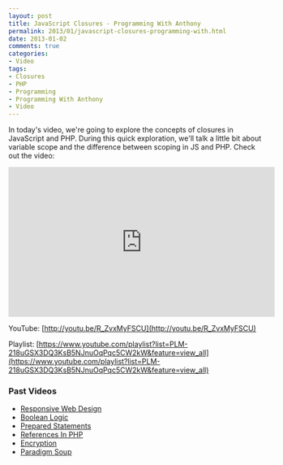 ```yaml
---
layout: post
title: JavaScript Closures - Programming With Anthony
permalink: 2013/01/javascript-closures-programming-with.html
date: 2013-01-02
comments: true
categories:
- Video
tags:
- Closures
- PHP
- Programming
- Programming With Anthony
- Video
---
```


In today's video, we're going to explore the concepts of closures in JavaScript and PHP. During this quick exploration, we'll talk a little bit about variable scope and the difference between scoping in JS and PHP. Check out the video:
<!--more-->


<iframe allowfullscreen="allowfullscreen" frameborder="0" height="295" src="http://www.youtube.com/embed/R_ZvxMyFSCU" width="525"></iframe>

YouTube: [http://youtu.be/R_ZvxMyFSCU](http://youtu.be/R_ZvxMyFSCU)


Playlist: [https://www.youtube.com/playlist?list=PLM-218uGSX3DQ3KsB5NJnuOqPqc5CW2kW&feature=view_all](https://www.youtube.com/playlist?list=PLM-218uGSX3DQ3KsB5NJnuOqPqc5CW2kW&feature=view_all)

### Past Videos


 * [Responsive Web Design](https://www.youtube.com/watch?v=-BVmrSG93XE)
 * [Boolean Logic](https://www.youtube.com/watch?v=udOU0gagZqg)
 * [Prepared Statements](https://www.youtube.com/watch?v=nLinqtCfhKY)
 * [References In PHP](https://www.youtube.com/watch?v=_YZIBWQr_yk)
 * [Encryption](https://www.youtube.com/watch?v=RLmuFlDygn0)
 * [Paradigm Soup](https://www.youtube.com/watch?v=CV4vPsEizJM)
